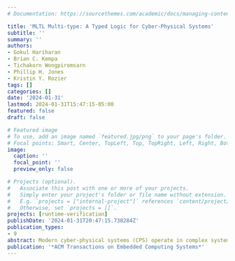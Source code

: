 ```yaml
---
# Documentation: https://sourcethemes.com/academic/docs/managing-content/

title: 'MLTL Multi-type: A Typed Logic for Cyber-Physical Systems'
subtitle: ''
summary: ''
authors:
- Gokul Hariharan
- Brian C. Kempa
- Tichakorn Wongpiromsarn
- Phillip H. Jones
- Kristin Y. Rozier
tags: []
categories: []
date: '2024-01-31'
lastmod: 2024-01-31T15:47:15-05:00
featured: false
draft: false

# Featured image
# To use, add an image named `featured.jpg/png` to your page's folder.
# Focal points: Smart, Center, TopLeft, Top, TopRight, Left, Right, BottomLeft, Bottom, BottomRight.
image:
  caption: ''
  focal_point: ''
  preview_only: false

# Projects (optional).
#   Associate this post with one or more of your projects.
#   Simply enter your project's folder or file name without extension.
#   E.g. `projects = ["internal-project"]` references `content/project/deep-learning/index.md`.
#   Otherwise, set `projects = []`.
projects: [runtime-verification]
publishDate: '2024-01-31T20:47:15.738284Z'
publication_types:
- 9
abstract: Modern cyber-physical systems (CPS) operate in complex systems-of-systems that must seamlessly work together to control safety-or mission-critical functions. Linear Temporal Logic (LTL) and Mission-time Linear Temporal logic (MLTL) intuitively express CPS requirements for automated system verification and validation. However, both LTL and MLTL presume that all signals populating the variables in a formula are sampled over the same rate and type (e.g., time or distance), and agree on a standard “time” step. Formal verification of cyber-physical systems-of-systems needs validate-able requirements expressed over (sub-)system signals of different types, such as signals sampled at different timescales, distances, or levels of abstraction, expressed in the same formula. Previous works developed more expressive logics to account for types (e.g., timescales) by sacrificing the intuitive simplicity of LTL. However, a legible direct one-to-one correspondence between a verbal and formal specification will ease validation, reduce bugs, increase productivity, and linearize the workflow from a project’s conception to actualization. Validation includes both transparency for human interpretation, and tractability for automated reasoning, as CPS often run on resource-limited embedded systems. To address these challenges, we introduced Mission-time Linear Temporal Logic Multi-type (Hariharan et al., Numerical Software Verification Workshop, 2022), a logic building on MLTL. MLTLM enables writing formal requirements over finite input signals (e.g., sensor signals and local computations) of different types, while maintaining the same simplicity as LTL and MLTL. Furthermore, MLTLM allows maintaining a direct correspondence between a verbal requirement and its corresponding formal specification. Additionally, reasoning a formal specification in the intended type (e.g., hourly for an hourly rate, and per second for a seconds rate) will use significantly less memory in resource-constrained hardware. This article extends the previous work with (1) many illustrated examples on types (e.g., time and space) expressed in the same specification, (2) proofs that were skipped in the workshop version, (3) proofs of succinctness of MLTLM compared to MLTL, and (4) a translation to MLTL of optimally minimal length.
publication: '*ACM Transactions on Embedded Computing Systems*'
---
```

